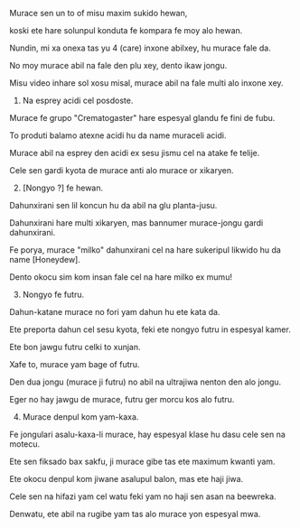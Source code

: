 Murace sen un to of misu maxim sukido hewan,

koski ete hare solunpul konduta fe kompara fe moy alo hewan.

Nundin, mi xa onexa tas yu 4 (care) inxone abilxey, hu murace fale da.

No moy murace abil na fale den plu xey, dento ikaw jongu.

Misu video inhare sol xosu misal, murace abil na fale multi alo inxone xey.

1) Na esprey acidi cel posdoste.

Murace fe grupo "Crematogaster" hare espesyal glandu fe fini de fubu.

To produti balamo atexne acidi hu da name muraceli acidi.

Murace abil na esprey den acidi ex sesu jismu cel na atake fe telije.

Cele sen gardi kyota de murace anti alo murace or xikaryen.

2) [Nongyo ?] fe hewan.

Dahunxirani sen lil koncun hu da abil na glu planta-jusu.

Dahunxirani hare multi xikaryen, mas bannumer murace-jongu gardi dahunxirani.

Fe porya, murace "milko" dahunxirani cel na hare sukeripul likwido hu da name [Honeydew]. 

Dento okocu sim kom insan fale cel na hare milko ex mumu!

3) Nongyo fe futru.

Dahun-katane murace no fori yam dahun hu ete kata da.

Ete preporta dahun cel sesu kyota, feki ete nongyo futru in espesyal kamer.

Ete bon jawgu futru celki to xunjan.

Xafe to, murace yam bage of futru.

Den dua jongu (murace ji futru) no abil na ultrajiwa nenton den alo jongu.

Eger no hay jawgu de murace, futru ger morcu kos alo futru.

4) Murace denpul kom yam-kaxa.

Fe jongulari asalu-kaxa-li murace, hay espesyal klase hu dasu cele sen na motecu.

Ete sen fiksado bax sakfu, ji murace gibe tas ete maximum kwanti yam.

Ete okocu denpul kom jiwane asalupul balon, mas ete haji jiwa.

Cele sen na hifazi yam cel watu feki yam no haji sen asan na beewreka.

Denwatu, ete abil na rugibe yam tas alo murace yon espesyal mwa.
